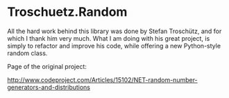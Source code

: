 Troschuetz.Random
=================

All the hard work behind this library was done by Stefan Troschütz, and for which I thank him very much. What I am doing with his great project, is simply to refactor and improve his code, while offering a new Python-style random class.

Page of the original project:

http://www.codeproject.com/Articles/15102/NET-random-number-generators-and-distributions
